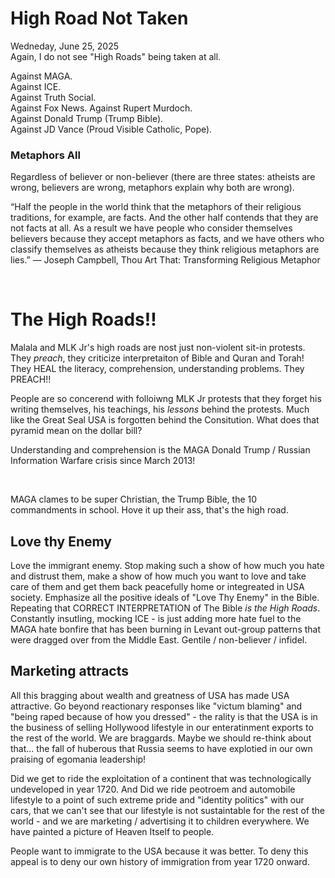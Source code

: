 # High Road Not Taken

Wedneday, June 25, 2025   
Again, I do not see "High Roads" being taken at all.

Against MAGA.   
Against ICE.   
Against Truth Social.    
Against Fox News. Against Rupert Murdoch.   
Against Donald Trump (Trump Bible).  
Against JD Vance (Proud Visible Catholic, Pope).  


### Metaphors All

Regardless of believer or non-believer (there are three states: atheists are wrong, believers are wrong, metaphors explain why both are wrong). 

“Half the people in the world think that the metaphors of their religious traditions, for example, are facts. And the other half contends that they are not facts at all. As a result we have people who consider themselves believers because they accept metaphors as facts, and we have others who classify themselves as atheists because they think religious metaphors are lies.” ― Joseph Campbell, Thou Art That: Transforming Religious Metaphor


&nbsp;

# The High Roads!!

Malala and MLK Jr's high roads are nost just non-violent sit-in protests. They *preach*, they criticize interpretaiton of Bible and Quran and Torah! They HEAL the literacy, comprehension, understanding problems. They PREACH!!

People are so concerend with folloiwng MLK Jr protests that they forget his writing themselves, his teachings, his *lessons* behind the protests. Much like the Great Seal USA is forgotten behind the Consitution. What does that pyramid mean on the dollar bill?

Understanding and comprehension is the MAGA Donald Trump / Russian Information Warfare crisis since March 2013!

&nbsp;

MAGA clames to be super Christian, the Trump Bible, the 10 commandments in school. Hove it up their ass, that's the high road.

## Love thy Enemy 

Love the immigrant enemy. Stop making such a show of how much you hate and distrust them, make a show of how much you want to love and take care of them and get them back peacefully home or integreated in USA society. Emphasize all the positive ideals of "Love Thy Enemy" in the Bible.  Repeating that CORRECT INTERPRETATION of The Bible *is the High Roads*. Constantly insutling, mocking ICE - is just adding more hate fuel to the MAGA hate bonfire that has been burning in Levant out-group patterns that were dragged over from the Middle East. Gentile / non-believer / infidel. 

## Marketing attracts

All this bragging about wealth and greatness of USA has made USA attractive. Go beyond reactionary responses like "victum blaming" and "being raped because of how you dressed" - the rality is that the USA is in the business of selling Hollywood lifestyle in our enteratinment exports to the rest of the world. We are braggards. Maybe we should re-think about that... the fall of huberous that Russia seems to have explotied in our own praising of egomania leadership!

Did we get to ride the exploitation of a continent that was technologically undeveloped in year 1720. And Did we ride peotroem and automobile lifestyle to a point of such extreme pride and "identity politics" with our cars, that we can't see that our lifestyle is not sustaintable for the rest of the world - and we are marketing / advertising it to children everywhere.  We have painted a picture of Heaven Itself to people.

People want to immigrate to the USA because it was better. To deny this appeal is to deny our own history of immigration from year 1720 onward.
